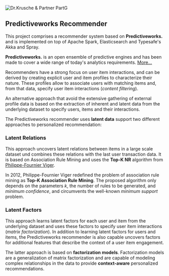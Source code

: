 ![Dr.Krusche & Partner PartG](https://raw.github.com/skrusche63/spark-recom/master/images/dr_kruscheundpartner_640.png)

## Predictiveworks Recommender

This project comprises a recommender system based on **Predictiveworks.** and is implemented on top of Apache Spark, 
Elasticsearch and Typesafe's Akka and Spray.

**Predictiveworks.** is an open ensemble of predictive engines and has been made to cover a wide range of today's analytics 
requirements. [More...](http://predictiveworks.eu)

Recommenders have a strong focus on user item interactions, and can be derived by creating explicit user and item profiles to 
characterize their nature. These profiles allow to associate users with matching items and, from that data, specify user item 
interactions (*content filtering*).

An alternative approach that avoid the extensive gathering of external profile data is based on the extraction of inherent 
and latent data from the underlying dataset to specify users, items and their interactions.

The Predictiveworks recommender uses **latent data** support two different approaches to personalized recommendation:

### Latent Relations

This approach uncovers latent relations between items in a large scale dataset und combines these relations with the 
last user transaction data. It is based on Association Rule Mining and uses the **Top-K NR** algorithm from [Philippe-Fournier Viger](http://www.philippe-fournier-viger.com/).

In 2012, Philippe-Fournier Viger redefined the problem of association rule mining as **Top-K Association Rule Mining**. The 
proposed algorithm only depends on the parameters *k*, the number of rules to be generated, and *minimum confidence*, and circumvents 
the well-known *minimum support* problem.

### Latent Factors

This approach learns latent factors for each user and item from the underlying dataset and uses these factors to specify user 
item interactions (*matrix factorization*). In addition to learning latent factors for users and items, the Predictiveworks 
recommender is also capable uncovers factors for additional features that describe the context of a user item engagement.

The latter approach is based on **factorization models**. Factorization models are a generalization of matrix factorization and 
are capable of modeling complex relationships in the data to provide **context-aware** personalized recommendations.